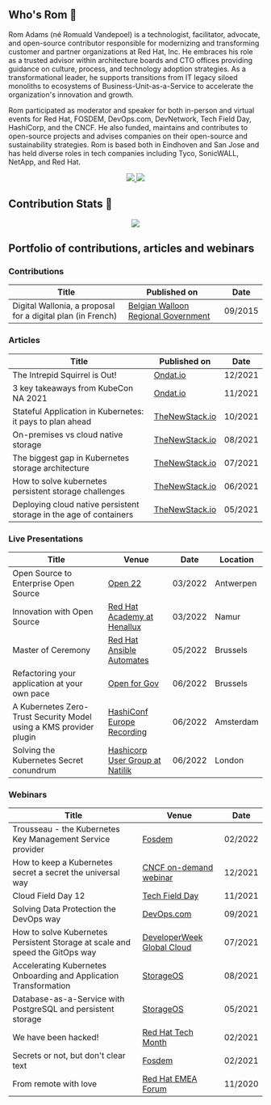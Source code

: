 
## Who's Rom 👋 

Rom Adams (né Romuald Vandepoel) is a technologist, facilitator, advocate, and open-source contributor responsible for modernizing and transforming customer and partner organizations at Red Hat, Inc. He embraces his role as a trusted advisor within architecture boards and CTO offices providing guidance on culture, process, and technology adoption strategies. As a transformational leader, he supports transitions from IT legacy siloed monoliths to ecosystems of Business-Unit-as-a-Service to accelerate the organization's innovation and growth.   

Rom participated as moderator and speaker for both in-person and virtual events for Red Hat, FOSDEM, DevOps.com, DevNetwork, Tech Field Day, HashiCorp, and the CNCF. He also funded, maintains and contributes to open-source projects and advises companies on their open-source and sustainability strategies. Rom is based both in Eindhoven and San Jose and has held diverse roles in tech companies including Tyco, SonicWALL, NetApp, and Red Hat.

<p align="center">
  <a href="https://www.linkedin.com/in/rvandepoel/">
    <img src="https://img.shields.io/badge/LinkedIn-0077B5?style=for-the-badge&logo=linkedin&logoColor=white" /> 
  </a> 
  <a href="https://twitter.com/romdalf">
    <img src="https://img.shields.io/badge/Twitter-1DA1F2?style=for-the-badge&logo=twitter&logoColor=white"   />
  </a>
</p>
  
## Contribution Stats 🔭

<p align="center">
  <a href="https://github.com/anuraghazra/github-readme-stats"> 
    <img src="https://github-readme-stats.vercel.app/api?username=romdalf&theme=vision-friendly-dark" /> 
  </a>
</p>

## Portfolio of contributions, articles and webinars
### Contributions
|Title|Published on|Date|
|-----|----|----|
|Digital Wallonia, a proposal for a digital plan (in French)|[Belgian Walloon Regional Government](https://content.digitalwallonia.be/post/20180322085717/Plan-du-Num%C3%A9rique_Rapport-du-Conseil-du-Num%C3%A9rique_VF.pdf)|09/2015|

### Articles
|Title|Published on|Date|
|-----|------------|----|
|The Intrepid Squirrel is Out!|[Ondat.io](https://www.ondat.io/blog/the-intrepid-squirrel-is-out)|12/2021|
|3 key takeaways from KubeCon NA 2021|[Ondat.io](https://www.ondat.io/blog/top-3-key-takeaway-from-kubecon-na-2021)|11/2021|
|Stateful Application in Kubernetes: it pays to plan ahead|[TheNewStack.io](https://thenewstack.io/why-plan-stateful-application-storage/)|10/2021|
|On-premises vs cloud native storage|[TheNewStack.io](https://thenewstack.io/on-premises-vs-cloud-native-storage/)|08/2021|
|The biggest gap in Kubernetes storage architecture|[TheNewStack.io](https://thenewstack.io/whats-the-biggest-gap-in-kubernetes-storage-architecture/)|07/2021|
|How to solve kubernetes persistent storage challenges|[TheNewStack.io](https://thenewstack.io/how-to-solve-kubernetes-persistent-storage-challenges/)|06/2021|
|Deploying cloud native persistent storage in the age of containers|[TheNewStack.io](https://thenewstack.io/deploying-cloud-native-persistent-storage-in-the-age-of-containers/)|05/2021|

### Live Presentations
|Title|Venue|Date|Location|
|-----|----|----|--------|
|Open Source to Enterprise Open Source|[Open 22](https://kangaroot.net/events/open22)|03/2022|Antwerpen|
|Innovation with Open Source|[Red Hat Academy at Henallux](https://www.redhat.com/en/events/red-hat-academy-session-belgium)|03/2022|Namur|
|Master of Ceremony|[Red Hat Ansible Automates](https://events.redhat.com/profile/form/index.cfm?PKformID=0x540285abcd#agenda)|05/2022|Brussels|
|Refactoring your application at your own pace|[Open for Gov](https://kangaroot.net/events/open-gov)|06/2022|Brussels|
|A Kubernetes Zero-Trust Security Model using a KMS provider plugin|[HashiConf Europe Recording](https://www.youtube.com/watch?v=L3CZRffwa9I)|06/2022|Amsterdam|
|Solving the Kubernetes Secret conundrum|[Hashicorp User Group at Natilik](https://www.meetup.com/London-HashiCorp-User-Group/events/285864430/)|06/2022|London|

### Webinars
|Title|Venue|Date|
|-----|----|----|
Trousseau - the Kubernetes Key Management Service provider|[Fosdem](https://fosdem.org/2022/schedule/event/security_trousseau/)|02/2022|
How to keep a Kubernetes secret a secret the universal way|[CNCF on-demand webinar](https://www.youtube.com/watch?v=c2yMlNvhf5U&t)|12/2021|
Cloud Field Day 12|[Tech Field Day](https://techfieldday.com/appearance/ondat-presents-at-cloud-field-day-12/)|11/2021|
Solving Data Protection the DevOps way|[DevOps.com](https://webinars.devops.com/solving-data-protection-the-devops-way)|09/2021|
How to solve Kubernetes Persistent Storage at scale and speed the GitOps way|[DeveloperWeek Global Cloud](https://emamo.com/event/developerweek-global-cloud-2021/r/speaker/romuald-vandepoel)|07/2021|
Accelerating Kubernetes Onboarding and Application Transformation|[StorageOS](https://info.ondat.io/accelerating-kubernetes-onboarding-and-application-transformation-on-demand)|08/2021|
Database-as-a-Service with PostgreSQL and persistent storage|[StorageOS](https://info.ondat.io/on-demand-webinar-database-as-a-service-with-postgresql-and-persistent-storage-download)|05/2021|
We have been hacked!|[Red Hat Tech Month](https://www.youtube.com/watch?v=NhleEdvAI_Y)|02/2021|
Secrets or not, but don't clear text|[Fosdem](https://archive.fosdem.org/2021/schedule/event/kubernetes_secret_management/)|02/2021|
From remote with love|[Red Hat EMEA Forum](https://www.redhat.com/en/forums/emea/benelux-track)|11/2020|
